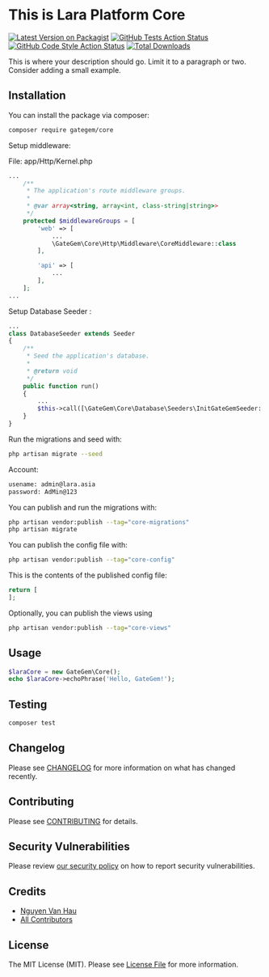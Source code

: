 # This is Lara Platform Core

[![Latest Version on Packagist](https://img.shields.io/packagist/v/GateGem/core.svg?style=flat-square)](https://packagist.org/packages/GateGem/core)
[![GitHub Tests Action Status](https://img.shields.io/github/workflow/status/GateGem/core/run-tests?label=tests)](https://github.com/GateGem/core/actions?query=workflow%3Arun-tests+branch%3Amain)
[![GitHub Code Style Action Status](https://img.shields.io/github/workflow/status/GateGem/core/Fix%20PHP%20code%20style%20issues?label=code%20style)](https://github.com/GateGem/core/actions?query=workflow%3A"Fix+PHP+code+style+issues"+branch%3Amain)
[![Total Downloads](https://img.shields.io/packagist/dt/GateGem/core.svg?style=flat-square)](https://packagist.org/packages/GateGem/core)

This is where your description should go. Limit it to a paragraph or two. Consider adding a small example.


## Installation

You can install the package via composer:

```bash
composer require gategem/core
```

Setup middleware:

File: app/Http/Kernel.php 

```php
...
    /**
     * The application's route middleware groups.
     *
     * @var array<string, array<int, class-string|string>>
     */
    protected $middlewareGroups = [
        'web' => [
            ...
            \GateGem\Core\Http\Middleware\CoreMiddleware::class
        ],

        'api' => [
            ...
        ],
    ];
...
```

Setup Database Seeder :

```php
...
class DatabaseSeeder extends Seeder
{
    /**
     * Seed the application's database.
     *
     * @return void
     */
    public function run()
    {
        ...
        $this->call([\GateGem\Core\Database\Seeders\InitGateGemSeeder::class]);
    }
}
```
Run the migrations and seed with:

```bash
php artisan migrate --seed
```

Account:
```bash
usename: admin@lara.asia
password: AdMin@123
```


You can publish and run the migrations with:

```bash
php artisan vendor:publish --tag="core-migrations"
php artisan migrate
```

You can publish the config file with:

```bash
php artisan vendor:publish --tag="core-config"
```

This is the contents of the published config file:

```php
return [
];
```

Optionally, you can publish the views using

```bash
php artisan vendor:publish --tag="core-views"
```

## Usage

```php
$laraCore = new GateGem\Core();
echo $laraCore->echoPhrase('Hello, GateGem!');
```

## Testing

```bash
composer test
```

## Changelog

Please see [CHANGELOG](CHANGELOG.md) for more information on what has changed recently.

## Contributing

Please see [CONTRIBUTING](CONTRIBUTING.md) for details.

## Security Vulnerabilities

Please review [our security policy](../../security/policy) on how to report security vulnerabilities.

## Credits

- [Nguyen Van Hau](https://github.com/GateGem)
- [All Contributors](../../contributors)

## License

The MIT License (MIT). Please see [License File](LICENSE.md) for more information.
